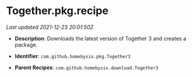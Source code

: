 # Together.pkg.recipe

_Last updated 2021-12-23 20:01:50Z_

- **Description**: Downloads the latest version of Together 3 and creates a package.

- **Identifier**: `com.github.homebysix.pkg.Together3`

- **Parent Recipes**: `com.github.homebysix.download.Together3`
